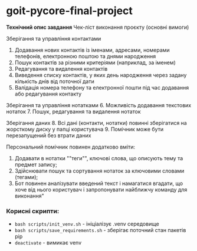 # goit-pycore-final-project
**Технiчний опис завдання**
Чек-ліст виконання проєкту (основні вимоги)

Зберігання та управління контактами
1. Додавання нових контактів із іменами, адресами, номерами телефонів, електронною поштою та днями народження
2. Пошук контактів за різними критеріями (наприклад, за іменем)
3. Редагування та видалення контактів
4. Виведення списку контактів, у яких день народження через задану кількість днів від поточної дати
5. Валідація номера телефону та електронної пошти під час додавання або редагування контакту

Зберігання та управління нотатками
6. Можливість додавання текстових нотаток
7. Пошук, редагування та видалення нотаток

Зберігання даних
8. Всі дані (контакти, нотатки) повинні зберігатися на жорсткому диску у папці користувача
9. Помічник може бути перезапущений без втрати даних

Персональний помічник повинен додатково вміти:
1. Додавати в нотатки ""теги"", ключові слова, що описують тему та предмет запису;
2. Здійснювати пошук та сортування нотаток за ключовими словами (тегами);
3. Бот повинен аналізувати введений текст і намагатися вгадати, що хоче від нього користувач і запропонувати найближчу команду для виконання"

### Корисні скрипти:

- `bash scripts/init_venv.sh` - ініціалізує .venv середовище
- `bash scripts/save_requirements.sh` - зберігає поточний стан пакетів pip
- `deactivate` - вимикає venv
